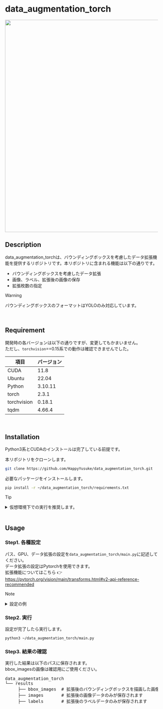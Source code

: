 # data_augmentation_torch
<div align="center">
  <img src="https://github.com/user-attachments/assets/ce8f4685-fdbe-46f4-a722-ace41159b836" width="700">
</div>

## Description
data_augmentation_torchは、バウンディングボックスを考慮したデータ拡張機能を提供するリポジトリです。本リポジトリに含まれる機能は以下の通りです。
* バウンディングボックスを考慮したデータ拡張
* 画像、ラベル、拡張後の画像の保存
* 拡張枚数の指定

> [!WARNING]
> バウンディングボックスのフォーマットはYOLOのみ対応しています。

</br>

## Requirement
開発時の各バージョンは以下の通りですが、変更してもかまいません。</br>
ただし、`torchvision`==0.15系での動作は確認できませんでした。

| 項目 | バージョン |
| --- | --- |
| CUDA | 11.8 |
| Ubuntu | 22.04 |
| Python | 3.10.11 |
| torch | 2.3.1 |
| torchvision | 0.18.1 |
| tqdm | 4.66.4 |

</br>

## Installation

Python3系とCUDAのインストールは完了している前提です。

本リポジトリをクローンします。

```bash
git clone https://github.com/HappyYusuke/data_augmentation_torch.git
```

必要なパッケージをインストールします。

```bash
pip install -r ~/data_augmentation_torch/requirements.txt
```

> [!TIP]
> <details><summary> 仮想環境下での実行を推奨します。</summary>
>  
> pipenvのインストール
> ```bash
> pip install pipenv
> ```
>  
> ディレクトリの作成
> ```bash
> mkdir ~/Project1
> cd ~/Project1
> ```
>  
> 仮想環境を生成する
> ```bash
> pipenv
> ```
>  
> 仮想環境の中に入る
> ```bash
> pipenv shell
> ```
> </details>

</br>

## Usage
### Step1. 各種設定

パス、GPU、データ拡張の設定を`data_augmentation_torch/main.py`に記述してください。 </br>
データ拡張の設定はPytorchを使用できます。</br>
拡張機能についてはこちら 👉 https://pytorch.org/vision/main/transforms.html#v2-api-reference-recommended

> [!NOTE]
> <details><summary>設定の例</summary>
>  
>  ```py
>  # 保存するファイル名
>  SAVE_NAME = "laser_img_aug"
>  # 読み込むディレクトリまでのパス
>  IMAGES_PATH = "/home/demulab/follow_me_dataset_origin/train_val/images"
>  LABELS_PATH = "/home/demulab/follow_me_dataset_origin/train_val/labels"
>  # GPUの設定
>  DEVICE = "cuda:0"
>  # 何枚拡張するか
>  AUGMENTATION_NUM = 125000 - 11923
>  # 拡張後のデータを確認するか
>  DATA_CHECK = True
>  # データ拡張の設定
>  DATA_AUGMENTATION_TRANSFORMS = [
>          T.Compose([
>              T.ToImage(),
>
>              # 切り取って指定されたサイズに変更する
>              #T.RandomResizedCrop(size=(700, 700), antialias=True),
>              # 水平に反転
>              T.RandomHorizontalFlip(p=0.5),
>              # 鮮鋭化
>              T.RandomAdjustSharpness(sharpness_factor=0 ,p=0.2),
>              T.RandomAdjustSharpness(sharpness_factor=3, p=0.2),
>              T.RandomAdjustSharpness(sharpness_factor=5, p=0.2),
>              # アフィン変換
>              T.RandomAffine(degrees=[-10, 10], translate=(0.2, 0.2), scale=(0.7, 1.5)),
>
>              T.ToDtype(torch.uint8, scale=True)
>              ]),
>
>          T.Compose([
>              T.ToImage(),
>
>              # 射影変換(pは確率)
>              T.RandomPerspective(p=0.3),
>              # 鮮鋭化
>              T.RandomAdjustSharpness(sharpness_factor=0 ,p=0.2),
>              T.RandomAdjustSharpness(sharpness_factor=3, p=0.2),
>              T.RandomAdjustSharpness(sharpness_factor=5, p=0.2),
>              # 水平に反転
>              T.RandomHorizontalFlip(p=0.5),
>            
>              T.ToDtype(torch.uint8, scale=True)
>              ]),
>
>          T.Compose([
>              T.ToImage(),
>
>              # 回転
>              T.RandomRotation(degrees=20),
>              # アフィン変換
>              T.RandomAffine(degrees=[-10, 10], translate=(0.2, 0.2), scale=(0.7, 1.5)),
>              # 水平に反転
>              T.RandomHorizontalFlip(p=0.5),
>
>              T.ToDtype(torch.uint8, scale=True)
>              ]),
>          ]
>  ```
>
> </details>

### Step2. 実行
設定が完了したら実行します。

```bash
python3 ~/data_augmentation_torch/main.py
```

### Step3. 結果の確認

実行した結果は以下のパスに保存されます。</br>
bbox_imagesの画像は確認用にご使用ください。

<pre>
data_augmentation_torch
└── results
     ├── bbox_images  # 拡張後のバウンディングボックスを描画した画像が保存されます
     ├── images       # 拡張後の画像データのみが保存されます
     ├── labels       # 拡張後のラベルデータのみが保存されます
</pre>


